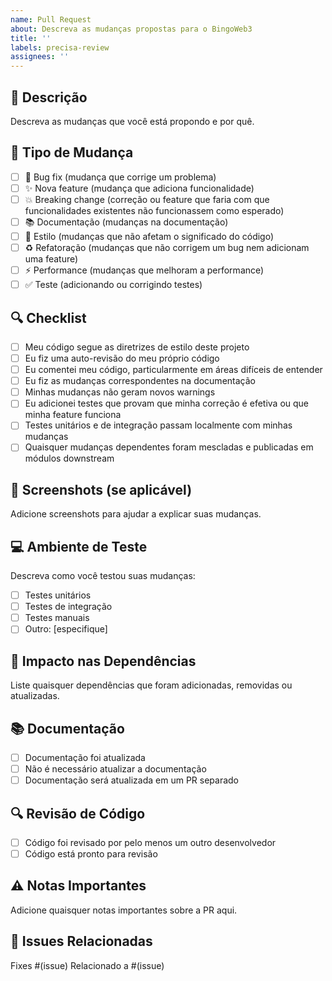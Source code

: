 ```yaml
---
name: Pull Request
about: Descreva as mudanças propostas para o BingoWeb3
title: ''
labels: precisa-review
assignees: ''
---
```


## 📝 Descrição
Descreva as mudanças que você está propondo e por quê.

## 🎯 Tipo de Mudança
- [ ] 🐛 Bug fix (mudança que corrige um problema)
- [ ] ✨ Nova feature (mudança que adiciona funcionalidade)
- [ ] 💥 Breaking change (correção ou feature que faria com que funcionalidades existentes não funcionassem como esperado)
- [ ] 📚 Documentação (mudanças na documentação)
- [ ] 🎨 Estilo (mudanças que não afetam o significado do código)
- [ ] ♻️ Refatoração (mudanças que não corrigem um bug nem adicionam uma feature)
- [ ] ⚡ Performance (mudanças que melhoram a performance)
- [ ] ✅ Teste (adicionando ou corrigindo testes)

## 🔍 Checklist
- [ ] Meu código segue as diretrizes de estilo deste projeto
- [ ] Eu fiz uma auto-revisão do meu próprio código
- [ ] Eu comentei meu código, particularmente em áreas difíceis de entender
- [ ] Eu fiz as mudanças correspondentes na documentação
- [ ] Minhas mudanças não geram novos warnings
- [ ] Eu adicionei testes que provam que minha correção é efetiva ou que minha feature funciona
- [ ] Testes unitários e de integração passam localmente com minhas mudanças
- [ ] Quaisquer mudanças dependentes foram mescladas e publicadas em módulos downstream

## 📸 Screenshots (se aplicável)
Adicione screenshots para ajudar a explicar suas mudanças.

## 💻 Ambiente de Teste
Descreva como você testou suas mudanças:
- [ ] Testes unitários
- [ ] Testes de integração
- [ ] Testes manuais
- [ ] Outro: [especifique]

## 🔄 Impacto nas Dependências
Liste quaisquer dependências que foram adicionadas, removidas ou atualizadas.

## 📚 Documentação
- [ ] Documentação foi atualizada
- [ ] Não é necessário atualizar a documentação
- [ ] Documentação será atualizada em um PR separado

## 🔍 Revisão de Código
- [ ] Código foi revisado por pelo menos um outro desenvolvedor
- [ ] Código está pronto para revisão

## ⚠️ Notas Importantes
Adicione quaisquer notas importantes sobre a PR aqui.

## 🎯 Issues Relacionadas
Fixes #(issue)
Relacionado a #(issue) 